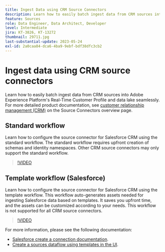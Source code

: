 ```yaml
---
title: Ingest Data using CRM Source Connectors
description: Learn how to easily batch ingest data from CRM sources into Adobe Experience Platform's Real-Time Customer Profile and data lake seamlessly.
feature: Sources
role: Data Engineer, Data Architect, Developer
level: Intermediate
jira: KT-3826, KT-13272
thumbnail: 29711.jpg
last-substantial-update: 2023-05-24
exl-id: 2a0caa84-dca6-4ba9-9ebf-bdf38dfc3cb2
---
```

# Ingest data using CRM source connectors

Learn how to easily batch ingest data from CRM sources into Adobe Experience Platform's Real-Time Customer Profile and data lake seamlessly. For more detailed product documentation, see [customer relationship management (CRM)](https://experienceleague.adobe.com/docs/experience-platform/sources/home.html?lang=en#access-control-for-sources-in-data-ingestion) on the Source Connectors overview page.

## Standard workflow

Learn how to configure the source connector for Salesforce CRM using the standard workflow. The standard workflow requires upfront creation of schemas and identity namespaces. Other CRM source connectors may only support the standard workflow.

>[!VIDEO](https://video.tv.adobe.com/v/29711?quality=12&learn=on)

## Template workflow (Salesforce)

Learn how to configure the source connector for Salesforce CRM using the template workflow. This workflow auto-generates assets needed for ingesting Salesforce data based on templates. It saves you upfront time, and the assets can be customized according to your needs. This workflow is not supported for all CRM source connectors.

>[!VIDEO](https://video.tv.adobe.com/v/3419422?quality=12&learn=on)

For more information, please see the following documentation:
* [Salesforce create a connection documentation](https://experienceleague.adobe.com/docs/experience-platform/sources/ui-tutorials/create/crm/salesforce.html).
* [Create a sources dataflow using templates in the UI](https://experienceleague.adobe.com/docs/experience-platform/sources/ui-tutorials/templates.html#).

